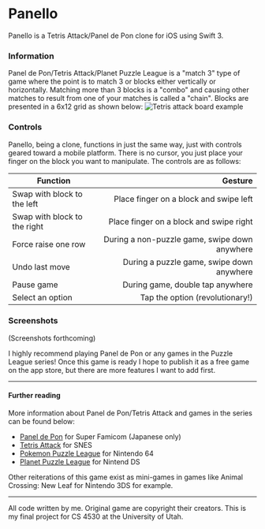 # Panello

Panello is a Tetris Attack/Panel de Pon clone for iOS using Swift 3.

### Information
Panel de Pon/Tetris Attack/Planet Puzzle League is a "match 3" type of game where the point is to match 3 or blocks either vertically or horizontally. Matching more than 3 blocks is a "combo" and causing other matches to result from one of your matches is called a "chain". Blocks are presented in a 6x12 grid as shown below:
![Tetris attack board example](http://gamefabrique.com/storage/screenshots/snes/tetris-attack-04.png)

### Controls
Panello, being a clone, functions in just the same way, just with controls geared toward a mobile platform. There is no cursor, you just place your finger on the block you want to manipulate. The controls are as follows:

|Function                    |Gesture                                      |
|----------------------------|--------------------------------------------:|
|Swap with block to the left |Place finger on a block and swipe left       |
|Swap with block to the right|Place finger on a block and swipe right      |
|Force raise one row         |During a non-puzzle game, swipe down anywhere|
|Undo last move              |During a puzzle game, swipe down anywhere    |
|Pause game                  |During game, double tap anywhere             |
|Select an option            |Tap the option (revolutionary!)              |

### Screenshots
(Screenshots forthcoming)

I highly recommend playing Panel de Pon or any games in the Puzzle League series! Once this game is ready I hope to publish it as a free game on the app store, but there are more features I want to add first.

---
#### Further reading
More information about Panel de Pon/Tetris Attack and games in the series can be found below:

+ [Panel de Pon] for Super Famicom (Japanese only)
+ [Tetris Attack] for SNES
+ [Pokemon Puzzle League] for Nintendo 64
+ [Planet Puzzle League] for Nintend DS

Other reiterations of this game exist as mini-games in games like Animal Crossing: New Leaf for Nintendo 3DS for example.

[Panel de Pon]: https://en.wikipedia.org/wiki/Tetris_Attack#Panel_de_Pon
[Tetris Attack]: https://en.wikipedia.org/wiki/Tetris_Attack
[Pokemon Puzzle League]: https://en.wikipedia.org/wiki/Pok%C3%A9mon_Puzzle_League
[Planet Puzzle League]: https://en.wikipedia.org/wiki/Planet_Puzzle_League

---
All code written by me. Original game are copyright their creators.
This is my final project for CS 4530 at the University of Utah.
